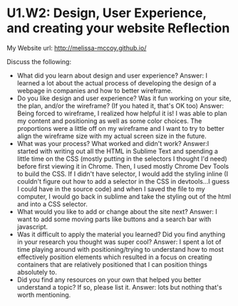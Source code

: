 # U1.W2: Design, User Experience, and creating your website Reflection

My Website url: http://melissa-mccoy.github.io/ <!-- Website URL here (remove comment) -->

Discuss the following:
* What did you learn about design and user experience?
	Answer: I learned a lot about the actual process of developing the design of a webpage in companies and how to better wireframe.
* Do you like design and user experience? Was it fun working on your site, the plan, and/or the wireframe? (If you hated it, that's OK too)
	Answer: Being forced to wireframe, I realized how helpful it is! I was able to plan my content and positioning as well as some color choices. The proportions were a little off on my wireframe and I want to try to better align the wireframe size with my actual screen size in the future.
* What was your process? What worked and didn't work?
	Answer:I started with writing out all the HTML in Sublime Text and spending a little time on the CSS (mostly putting in the selectors I thought I'd need) before first viewing it in Chrome. Then, I used mostly Chrome Dev Tools to build the CSS. If I didn't have selector, I would add the styling inline (I couldn't figure out how to add a selector in the CSS in devtools...I guess I could have in the source code) and when I saved the file to my computer, I would go back in sublime and take the styling out of the html and into a CSS selector.
* What would you like to add or change about the site next?
	Answer: I want to add some moving parts like buttons and a search bar with javascript.
* Was it difficult to apply the material you learned? Did you find anything in your research you thought was super cool?
	Answer: I spent a lot of time playing around with positioning/trying to understand how to most effectively position elements which resulted in a focus on creating containers that are relatively positioned that I can position things absolutely to.
* Did you find any resources on your own that helped you better understand a topic? If so, please list it.
	Answer: lots but nothing that's worth mentioning.